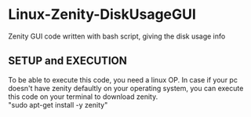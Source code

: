 # Linux-Zenity-DiskUsageGUI
Zenity GUI code written with bash script, giving the disk usage info

## SETUP and EXECUTION

To be able to execute this code, you need a linux OP.
In case if your pc doesn't have zenity defaultly on your operating system, you can execute this code on your terminal
to download zenity. <br />
"sudo apt-get install -y zenity"
